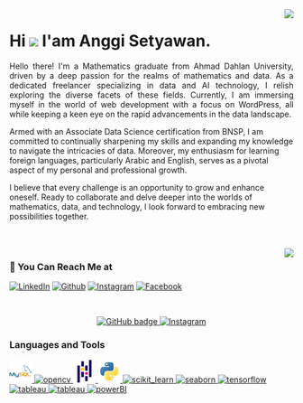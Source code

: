 

<img align='right' src = "https://github-readme-stats.vercel.app/api?username=anggise2024&show_icons=true&show_icons=true&title_color=fff&icon_color=0BB7F3&text_color=9f9f9f&bg_color=151515&line_height=15">



# Hi <img src="https://github.com/TheDudeThatCode/TheDudeThatCode/blob/master/Assets/Hi.gif" width="29px"> I'am Anggi Setyawan. 

<p align="justify">
Hello there! I'm a Mathematics graduate from Ahmad Dahlan University, driven by a deep passion for the realms of mathematics and data. As a dedicated freelancer specializing in data and AI technology, I relish exploring the diverse facets of these fields. Currently, I am immersing myself in the world of web development with a focus on WordPress, all while keeping a keen eye on the rapid advancements in the data landscape.

Armed with an Associate Data Science certification from BNSP, I am committed to continually sharpening my skills and expanding my knowledge to navigate the intricacies of data. Moreover, my enthusiasm for learning foreign languages, particularly Arabic and English, serves as a pivotal aspect of my personal and professional growth.

I believe that every challenge is an opportunity to grow and enhance oneself. Ready to collaborate and delve deeper into the worlds of mathematics, data, and technology, I look forward to embracing new possibilities together.
  
</p>

<br> 
<br>

<div>
<img align='right' src = "https://github-readme-stats.vercel.app/api/top-langs/?username=anggise2024&show_icons=true&show_icons=true&title_color=fff&icon_color=0BB7F3&text_color=9f9f9f&bg_color=151515&line_height=15&line_width=15">
</div>


### 📱 You Can Reach Me at
  <a href="https://www.linkedin.com/in/anggisetyawan/" target="_blank"><img alt="LinkedIn" src="https://img.shields.io/badge/linkedin-%230077B5.svg?&style=for-the-badge&logo=linkedin&logoColor=white" /></a>
  <a href="https://github.com/anggise2023" target="_blank"><img alt="Github" src="https://img.shields.io/badge/GitHub-%2312100E.svg?&style=for-the-badge&logo=Github&logoColor=white" /></a>
  <a href="https://www.instagram.com/anggiboy._/" target="_blank"><img alt="Instagram" src="https://img.shields.io/badge/instagram-%23f21d37.svg?&style=for-the-badge&logo=instagram&logoColor=white" /></a>
  <a href="https://www.facebook.com/anggi.setyawan.3194" target="_blank"><img alt="Facebook" src="https://img.shields.io/badge/facebook-%231da1f2.svg?&style=for-the-badge&logo=facebook&logoColor=white" /></a>

<br>

<p align="center">
  <a href="https://github.com/anggise2024?tab=followers">
    <img src="https://img.shields.io/github/followers/anggise2024?label=Followers&logo=GitHub&style=for-the-badge" alt="GitHub badge" />
  </a>
   <a href="https://www.instagram.com/anggiboy._/" target="_blank"><img alt="Instagram" src="https://img.shields.io/badge/instagram-%23f21d37.svg?&style=for-the-badge&logo=instagram&logoColor=white" /></a>
</p>




<h3 align="left">Languages and Tools</h3>
<p align="left"> <a href="https://www.mysql.com/" target="_blank" rel="noreferrer"> <img src="https://raw.githubusercontent.com/devicons/devicon/master/icons/mysql/mysql-original-wordmark.svg" alt="mysql" width="40" height="40"/> </a> <a href="https://opencv.org/" target="_blank" rel="noreferrer"> <img src="https://www.vectorlogo.zone/logos/opencv/opencv-icon.svg" alt="opencv" width="40" height="40"/> </a> <a href="https://pandas.pydata.org/" target="_blank" rel="noreferrer"> <img src="https://raw.githubusercontent.com/devicons/devicon/2ae2a900d2f041da66e950e4d48052658d850630/icons/pandas/pandas-original.svg" alt="pandas" width="40" height="40"/> </a> <a href="https://www.python.org" target="_blank" rel="noreferrer"> <img src="https://raw.githubusercontent.com/devicons/devicon/master/icons/python/python-original.svg" alt="python" width="40" height="40"/> </a> <a href="https://scikit-learn.org/" target="_blank" rel="noreferrer"> <img src="https://upload.wikimedia.org/wikipedia/commons/0/05/Scikit_learn_logo_small.svg" alt="scikit_learn" width="40" height="40"/> </a> <a href="https://seaborn.pydata.org/" target="_blank" rel="noreferrer"> <img src="https://seaborn.pydata.org/_images/logo-mark-lightbg.svg" alt="seaborn" width="40" height="40"/> </a> <a href="https://www.tensorflow.org" target="_blank" rel="noreferrer"> <img src="https://www.vectorlogo.zone/logos/tensorflow/tensorflow-icon.svg" alt="tensorflow" width="40" height="40"/> </a> <a href="https://www.tableau.com/" target="_blank" rel="noreferrer"> <img src="https://upload.vectorlogo.zone/logos/tableau/images/113a311a-6d5d-4b7e-9193-79807e4844e3.svg" alt="tableau" width="90" height="40"/> </a> <a href="https://www.r-studio.com/" target="_blank" rel="noreferrer"> <img src="https://cdn.worldvectorlogo.com/logos/r-studio-1.svg" alt="tableau" width="90" height="40"/> </a> <a href="https://powerbi.microsoft.com/en-us/desktop/" target="_blank" rel="noreferrer"> <img src="https://upload.vectorlogo.zone/logos/microsoft_powerbi/images/985205ac-fb3d-4c80-97f4-7bc0fec8c67d.svg" alt="powerBI" width="40" height="40"/> </a> </p>
